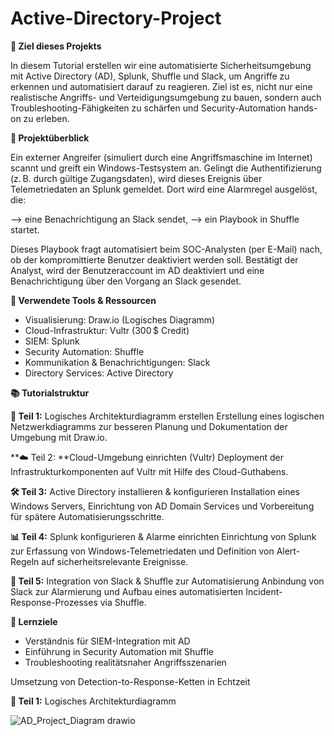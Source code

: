 # Active-Directory-Project

**📌 Ziel dieses Projekts**

In diesem Tutorial erstellen wir eine automatisierte Sicherheitsumgebung mit Active Directory (AD), Splunk, Shuffle und Slack, um Angriffe zu erkennen und automatisiert darauf zu reagieren. Ziel ist es, nicht nur eine realistische Angriffs- und Verteidigungsumgebung zu bauen, sondern auch Troubleshooting-Fähigkeiten zu schärfen und Security-Automation hands-on zu erleben.

**🧠 Projektüberblick**

Ein externer Angreifer (simuliert durch eine Angriffsmaschine im Internet) scannt und greift ein Windows-Testsystem an. Gelingt die Authentifizierung (z. B. durch gültige Zugangsdaten), wird dieses Ereignis über Telemetriedaten an Splunk gemeldet. Dort wird eine Alarmregel ausgelöst, die:

--> eine Benachrichtigung an Slack sendet,
--> ein Playbook in Shuffle startet.

Dieses Playbook fragt automatisiert beim SOC-Analysten (per E-Mail) nach, ob der kompromittierte Benutzer deaktiviert werden soll. Bestätigt der Analyst, wird der Benutzeraccount im AD deaktiviert und eine Benachrichtigung über den Vorgang an Slack gesendet.

**🔧 Verwendete Tools & Ressourcen**

- Visualisierung: Draw.io (Logisches Diagramm)
- Cloud-Infrastruktur: Vultr (300 $ Credit)
- SIEM: Splunk
- Security Automation: Shuffle
- Kommunikation & Benachrichtigungen: Slack
- Directory Services: Active Directory

**📚 Tutorialstruktur**

**🧩 Teil 1:** Logisches Architekturdiagramm erstellen
Erstellung eines logischen Netzwerkdiagramms zur besseren Planung und Dokumentation der Umgebung mit Draw.io.

**☁️ Teil 2: **Cloud-Umgebung einrichten (Vultr)
Deployment der Infrastrukturkomponenten auf Vultr mit Hilfe des Cloud-Guthabens.

**🛠️ Teil 3:** Active Directory installieren & konfigurieren
Installation eines Windows Servers, Einrichtung von AD Domain Services und Vorbereitung für spätere Automatisierungsschritte.

**📊 Teil 4:** Splunk konfigurieren & Alarme einrichten
Einrichtung von Splunk zur Erfassung von Windows-Telemetriedaten und Definition von Alert-Regeln auf sicherheitsrelevante Ereignisse.

**🤖 Teil 5:** Integration von Slack & Shuffle zur Automatisierung
Anbindung von Slack zur Alarmierung und Aufbau eines automatisierten Incident-Response-Prozesses via Shuffle.

**🎯 Lernziele**

- Verständnis für SIEM-Integration mit AD
- Einführung in Security Automation mit Shuffle
- Troubleshooting realitätsnaher Angriffsszenarien

Umsetzung von Detection-to-Response-Ketten in Echtzeit

**🧩 Teil 1:** Logisches Architekturdiagramm

![AD_Project_Diagram drawio](https://github.com/user-attachments/assets/dcb8714a-391f-462e-b079-2bfbf855d261)

